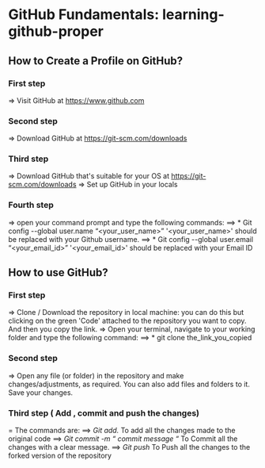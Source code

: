 # GitHub Fundamentals: learning-github-proper

<!-- ***************** -->

## How to Create a Profile on GitHub?
### First step
=> Visit GitHub at https://www.github.com

### Second step
=> Download GitHub at https://git-scm.com/downloads

### Third step
=> Download GitHub that's suitable for your OS at https://git-scm.com/downloads
=> Set up GitHub in your locals

### Fourth step
=> open your command prompt and type the following commands:
==> * Git config --global user.name “<your_user_name>” '<your_user_name>' should be replaced with your Github username.
==> * Git config --global user.email “<your_email_id>” '<your_email_id>' should be replaced with your Email ID

<!-- ***************** -->

## How to use GitHub?
### First step
=> Clone / Download the repository in local machine: you can do this but clicking on the green 'Code' attached to the repository you want to copy. And then you copy the link.
=> Open your terminal, navigate to your working folder and type the following command:
==> * git  clone the_link_you_copied

### Second step
=> Open any file (or folder) in the repository and make changes/adjustments, as required. You can also add files and folders to it. Save your changes.

### Third step ( Add , commit and push the changes)
= The commands are:
==> *Git add.* To add all the changes made to the original code
==> *Git commit -m “ commit message “* To Commit all the changes with a clear message.
==> *Git push* To Push all the changes to the forked version of the repository